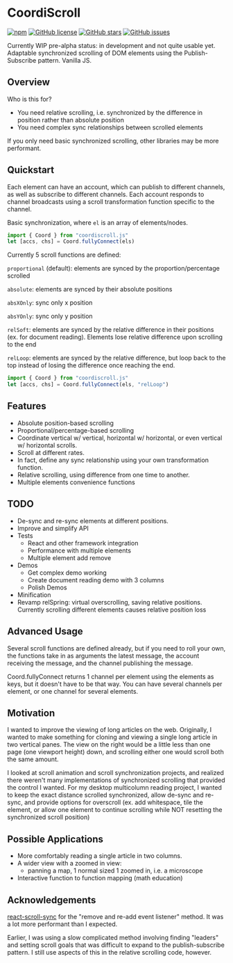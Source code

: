 # CoordiScroll
[![npm](https://img.shields.io/npm/v/coordiscroll)](https://www.npmjs.com/package/coordiscroll)
[![GitHub license](https://img.shields.io/github/license/jeffchiou/coordiscroll)](https://github.com/jeffchiou/coordiscroll/blob/master/LICENSE)
[![GitHub stars](https://img.shields.io/github/stars/jeffchiou/coordiscroll)](https://github.com/jeffchiou/coordiscroll/stargazers)
[![GitHub issues](https://img.shields.io/github/issues/jeffchiou/coordiscroll)](https://github.com/jeffchiou/coordiscroll/issues)

Currently WIP pre-alpha status: in development and not quite usable yet. Adaptable synchronized scrolling of DOM elements using the Publish-Subscribe pattern. Vanilla JS.



## Overview

Who is this for?

- You need relative scrolling, i.e. synchronized by the difference in position rather than absolute position
- You need complex sync relationships between scrolled elements

If you only need basic synchronized scrolling, other libraries may be more performant.

## Quickstart

Each element can have an account, which can publish to different channels, as well as subscribe to different channels. Each account responds to channel broadcasts using a scroll transformation function specific to the channel.

Basic synchronization, where `el` is an array of elements/nodes.

```javascript
import { Coord } from "coordiscroll.js"
let [accs, chs] = Coord.fullyConnect(els)
```
Currently 5 scroll functions are defined:

`proportional` (default): elements are synced by the proportion/percentage scrolled

`absolute`: elements are synced by their absolute positions

`absXOnly`: sync only x position

`absYOnly`: sync only y position

`relSoft`: elements are synced by the relative difference in their positions (ex. for document reading). Elements lose relative difference upon scrolling to the end

`relLoop`: elements are synced by the relative difference, but loop back to the top instead of losing the difference once reaching the end.

```javascript
import { Coord } from "coordiscroll.js"
let [accs, chs] = Coord.fullyConnect(els, "relLoop")
```



## Features

- Absolute position-based scrolling
- Proportional/percentage-based scrolling
- Coordinate vertical w/ vertical, horizontal w/ horizontal, or even vertical w/ horizontal scrolls.
- Scroll at different rates.
- In fact, define any sync relationship using your own transformation function.
- Relative scrolling, using difference from one time to another.
- Multiple elements convenience functions

## TODO

- De-sync and re-sync elements at different positions.
- Improve and simplify API
- Tests
  - React and other framework integration
  - Performance with multiple elements
  - Multiple element add remove
- Demos
  - Get complex demo working
  - Create document reading demo with 3 columns
  - Polish Demos
- Minification
- Revamp relSpring: virtual overscrolling, saving relative positions. Currently scrolling different elements causes relative position loss

## Advanced Usage

Several scroll functions are defined already, but if you need to roll your own, the functions take in as arguments the latest message, the account receiving the message, and the channel publishing the message.

Coord.fullyConnect returns 1 channel per element using the elements as keys, but it doesn't have to be that way. You can have several channels per element, or one channel for several elements. 

## Motivation

I wanted to improve the viewing of long articles on the web. Originally, I wanted to make something for cloning and viewing a single long article in two vertical panes. The view on the right would be a little less than one page (one viewport height) down, and scrolling either one would scroll both the same amount.

I looked at scroll animation and scroll synchronization projects, and realized there weren't many implementations of synchronized scrolling that provided the control I wanted. For my desktop multicolumn reading project, I wanted to keep the exact distance scrolled synchronized, allow de-sync and re-sync, and provide options for overscroll (ex. add whitespace, tile the element, or allow one element to continue scrolling while NOT resetting the synchronized scroll position)

## Possible Applications

- More comfortably reading a single article in two columns.
- A wider view with a zoomed in view:
  - panning a map, 1 normal sized 1 zoomed in, i.e. a microscope
- Interactive function to function mapping (math education)

## Acknowledgements

[react-scroll-sync](https://www.npmjs.com/package/react-scroll-sync) for the "remove and re-add event listener" method. It was a lot more performant than I expected. 

Earlier, I was using a slow complicated method involving finding "leaders" and setting scroll goals that was difficult to expand to the publish-subscribe pattern. I still use aspects of this in the relative scrolling code, however.